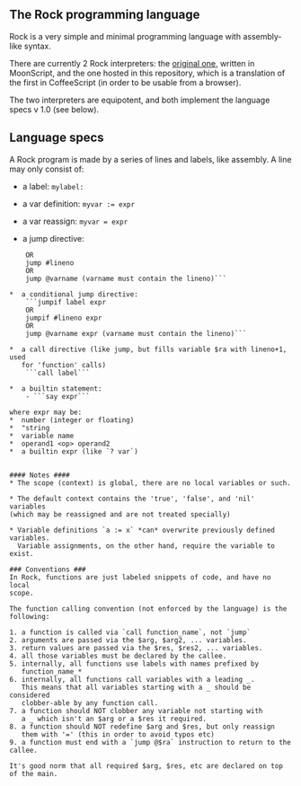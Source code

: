 The Rock programming language
-----------------------------

Rock is a very simple and minimal programming language with assembly-like syntax.

There are currently 2 Rock interpreters: the [original one](https://gist.github.com/silverweed/6a1abee2ae421fb65b60#file-rock-moon), written in MoonScript, and the one hosted in this repository, which is a translation of the first in CoffeeScript (in order to be usable from a browser).

The two interpreters are equipotent, and both implement the language specs v 1.0 (see below).

## Language specs ##
A Rock program is made by a series of lines and labels, like assembly.
A line may only consist of:

*  a label: `mylabel:`

*  a var definition:
`myvar := expr`

*  a var reassign:
`myvar = expr`

*  a jump directive:
```jump label
    OR
    jump #lineno
    OR
    jump @varname (varname must contain the lineno)```

*  a conditional jump directive:
    ```jumpif label expr
    OR
    jumpif #lineno expr
    OR
    jump @varname expr (varname must contain the lineno)```

*  a call directive (like jump, but fills variable $ra with lineno+1, used
   for 'function' calls)
    ```call label```

*  a builtin statement:  
    - ```say expr```

where expr may be:  
*  number (integer or floating)
*  "string
*  variable name
*  operand1 <op> operand2
*  a builtin expr (like `? var`)


#### Notes ####
* The scope (context) is global, there are no local variables or such.

* The default context contains the 'true', 'false', and 'nil' variables
(which may be reassigned and are not treated specially)

* Variable definitions `a := x` *can* overwrite previously defined variables.
  Variable assignments, on the other hand, require the variable to exist.

### Conventions ###
In Rock, functions are just labeled snippets of code, and have no local
scope.

The function calling convention (not enforced by the language) is the following:

1. a function is called via `call function_name`, not `jump`
2. arguments are passed via the $arg, $arg2, ... variables.
3. return values are passed via the $res, $res2, ... variables.
4. all those variables must be declared by the callee.
5. internally, all functions use labels with names prefixed by
   function_name_*
6. internally, all functions call variables with a leading _.
   This means that all variables starting with a _ should be considered
   clobber-able by any function call.
7. a function should NOT clobber any variable not starting with
   a _ which isn't an $arg or a $res it required.
8. a function should NOT redefine $arg and $res, but only reassign
   them with '=' (this in order to avoid typos etc)
9. a function must end with a `jump @$ra` instruction to return to the callee.

It's good norm that all required $arg, $res, etc are declared on top
of the main.
